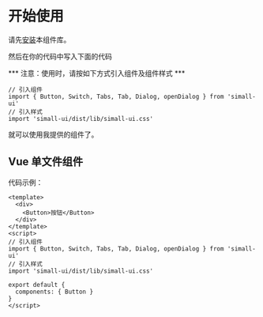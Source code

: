 # 开始使用
请先[安装](#/doc/install)本组件库。

然后在你的代码中写入下面的代码

*** 注意：使用时，请按如下方式引入组件及组件样式 ***

```
// 引入组件
import { Button, Switch, Tabs, Tab, Dialog, openDialog } from 'simall-ui'
// 引入样式
import 'simall-ui/dist/lib/simall-ui.css'
```

就可以使用我提供的组件了。

## Vue 单文件组件

代码示例：

```
<template>
  <div>
    <Button>按钮</Button>
  </div>
</template>
<script>
// 引入组件
import { Button, Switch, Tabs, Tab, Dialog, openDialog } from 'simall-ui'
// 引入样式
import 'simall-ui/dist/lib/simall-ui.css'

export default {
  components: { Button }
}
</script>
```